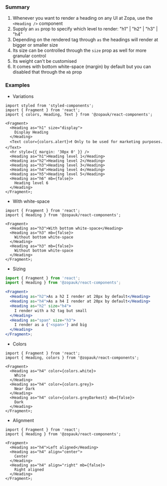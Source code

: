 ### Summary

1. Whenever you want to render a heading on any UI at Zopa, use the `<Heading />` component
2. Supply an `as` prop to specify which level to render: "h1" | "h2" | "h3" | "h4"
3. Depending on the rendered tag through `as` the headings will render at bigger or smaller size
4. Its size can be controlled through the `size` prop as well for more granular control
5. Its weight can't be customised
6. It comes with bottom white-space (margin) by default but you can disabled that through the `mb` prop

### Examples

- Variations

```tsx
import styled from 'styled-components';
import { Fragment } from 'react';
import { colors, Heading, Text } from '@zopauk/react-components';

<Fragment>
  <Heading as="h1" size="display">
    Display Heading
  </Heading>
  <Text color={colors.alert}>❗️ Only to be used for marketing purposes.</Text>
  <hr style={{ margin: '30px 0' }} />
  <Heading as="h1">Heading level 1</Heading>
  <Heading as="h2">Heading level 2</Heading>
  <Heading as="h3">Heading level 3</Heading>
  <Heading as="h4">Heading level 4</Heading>
  <Heading as="h5">Heading level 5</Heading>
  <Heading as="h6" mb={false}>
    Heading level 6
  </Heading>
</Fragment>;
```

- With white-space

```tsx
import { Fragment } from 'react';
import { Heading } from '@zopauk/react-components';

<Fragment>
  <Heading as="h3">With bottom white-space</Heading>
  <Heading as="h3" mb={false}>
    Without bottom white-space
  </Heading>
  <Heading as="h3" mb={false}>
    Without bottom white-space
  </Heading>
</Fragment>;
```

- Sizing

```jsx
import { Fragment } from 'react';
import { Heading } from '@zopauk/react-components';

<Fragment>
  <Heading as="h2">As a h2 I render at 28px by default</Heading>
  <Heading as="h4">As a h4 I render at 20px by default</Heading>
  <Heading as="h2" size="h4">
    I render with a h2 tag but small
  </Heading>
  <Heading as="span" size="h3">
    I render as a {'<span>'} and big
  </Heading>
</Fragment>;
```

- Colors

```tsx { "props": { "style": { "backgroundColor": "rgb(244, 248, 246)", "border": "none" } } }
import { Fragment } from 'react';
import { Heading, colors } from '@zopauk/react-components';

<Fragment>
  <Heading as="h4" color={colors.white}>
    White
  </Heading>
  <Heading as="h4" color={colors.grey}>
    Near Dark
  </Heading>
  <Heading as="h4" color={colors.greyDarkest} mb={false}>
    Dark
  </Heading>
</Fragment>;
```

- Alignment

```tsx
import { Fragment } from 'react';
import { Heading } from '@zopauk/react-components';

<Fragment>
  <Heading as="h4">Left aligned</Heading>
  <Heading as="h4" align="center">
    Center
  </Heading>
  <Heading as="h4" align="right" mb={false}>
    Right aligned
  </Heading>
</Fragment>;
```
